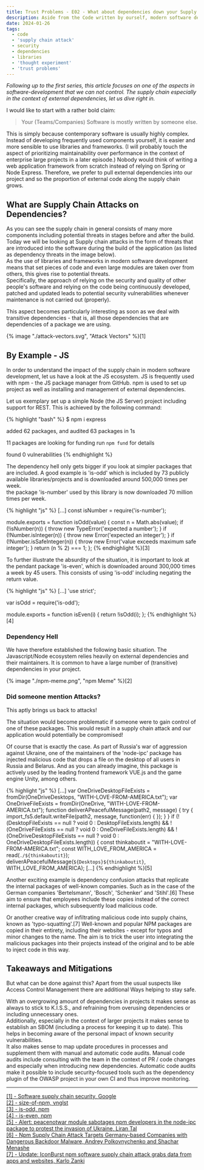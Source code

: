 ```yaml
---
title: Trust Problems - E02 - What about dependencies down your Supply Chain?
description: Aside from the Code written by ourself, modern software development heavily relies on external dependencies. This poses serious risks to software security.
date: 2024-01-26
tags:
  - code
  - 'supply chain attack'
  - security
  - dependencies
  - libraries
  - 'thought experiment'
  - 'trust problems'
---
```


_Following up to the first series, this article focuses on one of the aspects in software-development that we can not
control. The supply chain especially in the context of external dependencies, let us dive right in._

I would like to start with a rather bold claim:

> Your (Teams/Companies) Software is mostly written by someone else.

This is simply because contemporary software is usually highly complex.
Instead of developing frequently used components yourself, it is easier and more sensible to use libraries and
frameworks. (I will probably touch the aspect of prioritizing maintainability over performance in the context of
enterprise large projects in a later episode.)
Nobody would think of writing a web application framework from scratch instead of relying on Spring or Node Express.
Therefore, we prefer to pull external dependencies into our project and so the proportion of external code along the
supply chain grows.

## What are Supply Chain Attacks on Dependencies?

As you can see the supply chain in general consists of many more components including potential threats in stages before
and after the build.
Today we will be looking at Supply chain attacks in the form of threats that are introduced into the software during the
build of the application (as
listed as dependency threats in the image below).  
As the use of libraries and frameworks in modern software development means that set pieces of code and even large
modules are taken over from others, this gives rise to potential threats.  
Specifically, the approach of relying on the security and quality of other people's software and relying on the code
being continuously developed, patched and updated leads to potential security vulnerabilities whenever maintenance is
not carried out (properly).

This aspect becomes particularly interesting as soon as we deal with transitive dependencies - that is, all those
dependencies that are dependencies of a package we are using.

<div class="invert-in-darkmode">
{% image "./attack-vectors.svg", "Attack Vectors" %}[1]
</div>

## By Example - JS

In order to understand the impact of the supply chain in modern software development, let us have a look at the JS
ecosystem.
JS is frequently used with npm - the JS package manager from GitHub.
npm is used to set up project as well as installing and management of external dependencies.

Let us exemplary set up a simple Node (the JS Server) project including support for REST.
This is achieved by the following command:

{% highlight "bash" %}
$ npm i express

added 62 packages, and audited 63 packages in 1s

11 packages are looking for funding
run `npm fund` for details

found 0 vulnerabilities
{% endhighlight %}

The dependency hell only gets bigger if you look at simpler packages that are included.
A good example is 'is-odd' which is included by 73 publicly available libraries/projects and is downloaded around
500,000 times per week.  
the package 'is-number' used by this library is now downloaded 70 million times per week.

{% highlight "js" %}
[...]
const isNumber = require('is-number');

module.exports = function isOdd(value) {
const n = Math.abs(value);
if (!isNumber(n)) {
throw new TypeError('expected a number');
}
if (!Number.isInteger(n)) {
throw new Error('expected an integer');
}
if (!Number.isSafeInteger(n)) {
throw new Error('value exceeds maximum safe integer');
}
return (n % 2) === 1;
};
{% endhighlight %}[3]

To further illustrate the absurdity of the situation, it is important to look at the pendant package 'is-even', which is
downloaded around 300,000 times a week by 45 users.
This consists of using 'is-odd' including negating the return value.

{% highlight "js" %}
[...]
'use strict';

var isOdd = require('is-odd');

module.exports = function isEven(i) {
return !isOdd(i);
};
{% endhighlight %}[4]

### Dependency Hell

We have therefore established the following basic situation.
The Javascript/Node ecosystem relies heavily on external dependencies and their maintainers.
It is common to have a large number of (transitive) dependencies in your project.

<div class="invert-in-darkmode">
{% image "./npm-meme.png", "npm Meme" %}[2]
</div>

### Did someone mention Attacks?

This aptly brings us back to attacks!

The situation would become problematic if someone were to gain control of one of these packages.
This would result in a supply chain attack and our application would potentially be compromised!

Of course that is exactly the case.
As part of Russia's war of aggression against Ukraine, one of the maintainers of the 'node-ipc' package has injected
malicious code that drops a file on the desktop of all users in Russia and Belarus.
And as you can already imagine, this package is actively used by the leading frontend framework VUE.js and the game
engine Unity, among others.

{% highlight "js" %}
[...]
var OneDriveDesktopFileExists = fromDir(OneDriveDesktops, "WITH-LOVE-FROM-AMERICA.txt");
var OneDriveFileExists = fromDir(OneDrive, "WITH-LOVE-FROM-AMERICA.txt");
function deliverAPeacefulMessage(path2, message) {
try {
import_fs5.default.writeFile(path2, message, function(err) {
});
}
}
if (!(DesktopFileExists == null ? void 0 : DesktopFileExists.length) && !(OneDriveFileExists == null ? void 0 :
OneDriveFileExists.length) && !(OneDriveDesktopFileExists == null ? void 0 : OneDriveDesktopFileExists.length)) {
const thinkaboutit = "WITH-LOVE-FROM-AMERICA.txt";
const WITH_LOVE_FROM_AMERICA = read(`./${thinkaboutit}`);
deliverAPeacefulMessage(`${Desktops}${thinkaboutit}`, WITH_LOVE_FROM_AMERICA);
[...]
{% endhighlight %}[5]

Another exciting example is dependency confusion attacks that replicate the internal packages of well-known companies.
Such as in the case of the German companies 'Bertelsmann', 'Bosch', 'Schenker' and 'Stihl'.[6]
These aim to ensure that employees include these copies instead of the correct internal packages, which subsequently load malicious code.

Or another creative way of infiltrating malicious code into supply chains, known as 'typo-squatting'.[7]
Well-known and popular NPM packages are copied in their entirety, including their websites - except for typos and minor changes to the name.
The aim is to trick the user into integrating the malicious packages into their projects instead of the original and to be able to inject code in this way.

## Takeaways and Mitigations

But what can be done against this?
Apart from the usual suspects like Access Control Management there are additional Ways helping to stay safe.

With an overgrowing amount of dependencies in projects it makes sense as always to stick to K.I.S.S., and refraining from overusing dependencies or including unnecessary ones.  
Additionally, especially in the context of larger projects it makes sense to establish an SBOM (including a process for keeping it up to date).
This helps in becoming aware of the personal impact of known security vulnerabilities.  
It also makes sense to map update procedures in processes and supplement them with manual and automatic code audits.
Manual code audits include consulting with the team in the context of PR / code changes and especially when introducing new dependencies.
Automatic code audits make it possible to include security-focused tools such as the dependency plugin of the OWASP project in your own CI and thus improve monitoring.

---
<a href="https://cloud.google.com/software-supply-chain-security/docs/attack-vectors" target="_blank">[1] - Software
supply chain security, Google</a>  
<a href="https://github.com/vnglst/size-of-npm" target="_blank">[2] - size-of-npm, vnglst</a>  
<a href="https://www.npmjs.com/package/is-odd?activeTab=code" target="_blank">[3] - is-odd, npm</a>  
<a href="https://www.npmjs.com/package/is-even?activeTab=code" target="_blank">[4] - is-even, npm</a>  
<a href="https://snyk.io/blog/peacenotwar-malicious-npm-node-ipc-package-vulnerability/" target="_blank">[5] - Alert:
peacenotwar module sabotages npm developers in the node-ipc package to protest the invasion of Ukraine, Liran Tal</a>  
<a href="https://jfrog.com/blog/npm-supply-chain-attack-targets-german-based-companies/" target="_blank">[6] - Npm Supply Chain Attack Targets Germany-based Companies with Dangerous Backdoor Malware, Andrey Polkovnychenko and Shachar Menashe </a>  
<a href="https://www.reversinglabs.com/blog/iconburst-npm-software-supply-chain-attack-grabs-data-from-apps-websites" target="_blank">[7] - Update: IconBurst npm software supply chain attack grabs data from apps and websites, Karlo Zanki</a>  
